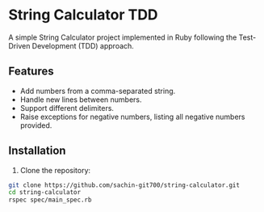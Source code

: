 # String Calculator TDD

A simple String Calculator project implemented in Ruby following the Test-Driven Development (TDD) approach.

## Features

- Add numbers from a comma-separated string.
- Handle new lines between numbers.
- Support different delimiters.
- Raise exceptions for negative numbers, listing all negative numbers provided.

## Installation

1. Clone the repository:

```bash
git clone https://github.com/sachin-git700/string-calculator.git
cd string-calculator
rspec spec/main_spec.rb
```
